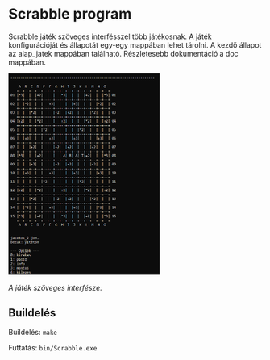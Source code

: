 # Scrabble program

Scrabble játék szöveges interfésszel több játékosnak.
A játék konfigurációját és állapotát egy-egy mappában lehet tárolni.
A kezdő állapot az alap_jatek mappában található.
Részletesebb dokumentáció a doc mappában.

<img src="./res/pelda.png" width=300>

*A játék szöveges interfésze.*

## Buildelés

Buildelés: ```make```

Futtatás: ```bin/Scrabble.exe```


